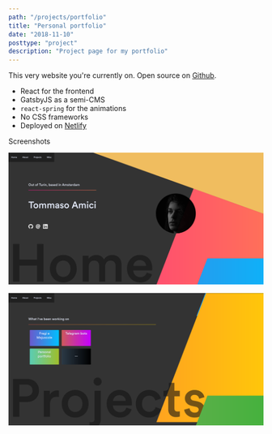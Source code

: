 ```yaml
---
path: "/projects/portfolio"
title: "Personal portfolio"
date: "2018-11-10"
posttype: "project"
description: "Project page for my portfolio"
---
```


This very website you're currently on. Open source on [Github](https://github.com/TommasoAmici/personal-website).

- React for the frontend
- GatsbyJS as a semi-CMS
- `react-spring` for the animations
- No CSS frameworks
- Deployed on [Netlify](https://www.netlify.com/)

Screenshots

![Screenshot of home page](./portfolio.png "Screenshot of home page")

![Screenshot of projects page](./projects.png "Screenshot of projects page")
